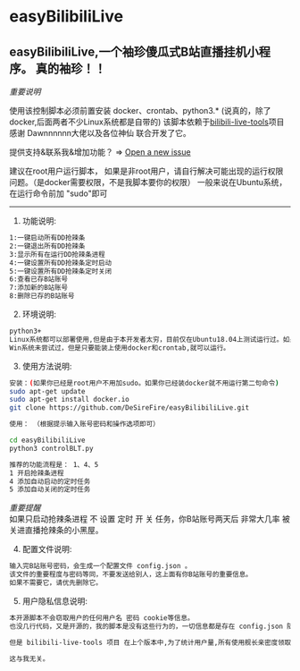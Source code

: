 # easyBilibiliLive
easyBilibiliLive,一个袖珍傻瓜式B站直播挂机小程序。
真的袖珍！！
---
*重要说明*  

使用该控制脚本必须前置安装 docker、crontab、python3.*  (说真的，除了docker,后面两者不少Linux系统都是自带的)
该脚本依赖于[bilibili-live-tools](https://github.com/Dawnnnnnn/bilibili-live-tools)项目  
感谢 Dawnnnnnn大佬以及各位神仙 联合开发了它。  

提供支持&联系我&增加功能？ => [Open a new issue](https://github.com/Dawnnnnnn/bilibili-live-tools)

建议在root用户运行脚本，
如果是非root用户，请自行解决可能出现的运行权限问题。（是docker需要权限，不是我脚本要你的权限）
一般来说在Ubuntu系统，在运行命令前加 "sudo"即可 

---

1. 功能说明:
```bash
1:一键启动所有DD抢辣条
2:一键退出所有DD抢辣条
3:显示所有在运行DD抢辣条进程
4:一键设置所有DD抢辣条定时启动
5:一键设置所有DD抢辣条定时关闭
6:查看已存B站账号
7:添加新的B站账号
8:删除已存的B站账号
```

2. 环境说明:
```bash
python3+  
Linux系统都可以部署使用,但是由于本开发者太穷，目前仅在Ubuntu18.04上测试运行过。如果你在其他Linux系统使用成功跟我报个喜。  
Win系统未尝试过，但是只要能装上使用docker和crontab,就可以运行。 
```

3. 使用方法说明:  
```bash
安装：(如果你已经是root用户不用加sudo。如果你已经装docker就不用运行第二句命令)
sudo apt-get update
sudo apt-get install docker.io
git clone https://github.com/DeSireFire/easyBilibiliLive.git
```
```bash
使用： （根据提示输入账号密码和操作选项即可）

cd easyBilibiliLive
python3 controlBLT.py

推荐的功能流程是： 1、4、5  
1 开启抢辣条进程
4 添加自动启动的定时任务
5 添加自动关闭的定时任务
```
*重要提醒*  
如果只启动抢辣条进程 不 设置 定时 开 关 任务，你B站账号两天后 非常大几率 被关进直播抢辣条的小黑屋。


4. 配置文件说明:
```bash
输入完B站账号密码，会生成一个配置文件 config.json 。  
该文件的重要程度与密码等同，不要发送给别人，这上面有你B站账号的重要信息。  
如果不需要它，请优先删除它。
```

5. 用户隐私信息说明:
```bash
本开源脚本不会窃取用户的任何用户名 密码 cookie等信息。   
也没几行代码，又是开源的，我的脚本是没有这些行为的，一切信息都是存在 config.json 随时可删。

但是 bilibili-live-tools 项目 在上个版本中,为了统计用户量,所有使用舰长亲密度领取功能的用户会向其的监控服务器发送一条带有自己账号uid的数据,这条数据仅用于统计用户数量。

这与我无关。
```